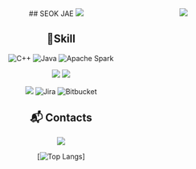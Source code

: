 <div align="center">
<a href=""><img align="right" src="https://github-readme-stats.vercel.app/api/top-langs/?username=seokjae88&theme=dracula&exclude_repo=Computer-Science-Engineering&layout=compact&langs_count=10"/></a>
## SEOK JAE
<a href="https://github.com/seokjae88"><img src="https://hits.seeyoufarm.com/api/count/incr/badge.svg?url=https%3A%2F%2Fgithub.com%2Fseokjae88%2Fseokjae88&count_bg=%2385ACED&title_bg=%23000000&icon=github.svg&icon_color=%23E7E7E7&title=GitHub&edge_flat=false)"/></a>

## 💪Skill
![C++](https://img.shields.io/badge/C++-00599C.svg?&style=flat-square&logo=C%2B%2B&logoColor=white)
![Java](https://img.shields.io/badge/Java-007396.svg?&style=flat-square&logo=Java&logoColor=white)
![Apache Spark](https://img.shields.io/badge/Apache%20Spark-E25A1C.svg?&style=flat-square&logo=Apache%20Spark&logoColor=white)

<a href="https://www.jetbrains.com/ko-kr/idea/download/#section=windows"><img src="https://img.shields.io/badge/IntelliJ%20IDEA-000000.svg?&style=flat-square&logo=IntelliJ%20IDEA&logoColor=white"/></a>
<a href="https://visualstudio.microsoft.com/ko/"><img src="https://img.shields.io/badge/Visual%20Studio-5C2D91.svg?&style=flat-square&logo=Visual%20Studio&logoColor=white"/></a>

<a href="https://seokjae.atlassian.net/wiki/home"><img src="https://img.shields.io/badge/Confluence-0052CC.svg?&style=flat-square&logo=Confluence&logoColor=white"/></a>
![Jira](https://img.shields.io/badge/Jira-0052CC.svg?&style=flat-square&logo=Jira&logoColor=white)
![Bitbucket](https://img.shields.io/badge/Bitbucket-0052CC.svg?&style=flat-square&logo=Bitbucket&logoColor=white)


## 📬 Contacts
<a href="https://seokjae.atlassian.net/wiki/home"><img src="https://img.shields.io/badge/Confluence-0052CC.svg?&style=flat-square&logo=Confluence&logoColor=white"/></a>


[![Top Langs](https://github-readme-stats.vercel.app/api/top-langs/?username=seokjae88)]

</div>
<!--
<img src="https://img.shields.io/badge/Apache%20Spark-E25A1C?style=flat-square&logo=Apache%20Spark&logoColor=white"/>
<a href="https://github.com/seokjae"><img src="https://hits.seeyoufarm.com/api/count/incr/badge.svg?url=https%3A%2F%2Fgithub.com%2Fseokjae88%2Fseokjae88&count_bg=%2385ACED&title_bg=%23A53AF3&icon=github.svg&icon_color=%23E7E7E7&title=GitHub&edge_flat=false)"/></a>

**seokjae88/seokjae88** is a ✨ _special_ ✨ repository because its `README.md` (this file) appears on your GitHub profile.

Here are some ideas to get you started:

- 🔭 I’m currently working on ...
- 🌱 I’m currently learning ...
- 👯 I’m looking to collaborate on ...
- 🤔 I’m looking for help with ...
- 💬 Ask me about ...
- 📫 How to reach me: ...
- 😄 Pronouns: ...
- ⚡ Fun fact: ...
-->

